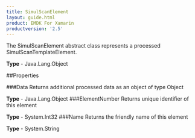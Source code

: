 ```yaml
---
title: SimulScanElement
layout: guide.html
product: EMDK For Xamarin 
productversion: '2.5' 
---
```

The SimulScanElement abstract class represents a processed SimulScanTemplateElement.

**Type** - Java.Lang.Object

##Properties

###Data
Returns additional processed data as an object of type Object

**Type** - Java.Lang.Object
###ElementNumber
Returns unique identifier of this element

**Type** - System.Int32
###Name
Returns the friendly name of this element

**Type** - System.String
